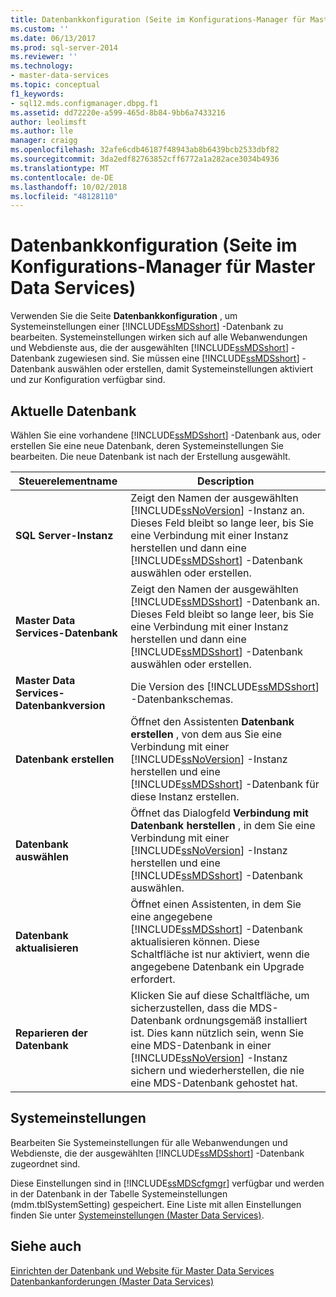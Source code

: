 ```yaml
---
title: Datenbankkonfiguration (Seite im Konfigurations-Manager für Master Data Services) | Microsoft-Dokumentation
ms.custom: ''
ms.date: 06/13/2017
ms.prod: sql-server-2014
ms.reviewer: ''
ms.technology:
- master-data-services
ms.topic: conceptual
f1_keywords:
- sql12.mds.configmanager.dbpg.f1
ms.assetid: dd72220e-a599-465d-8b84-9bb6a7433216
author: leolimsft
ms.author: lle
manager: craigg
ms.openlocfilehash: 32afe6cdb46187f48943ab8b6439bcb2533dbf82
ms.sourcegitcommit: 3da2edf82763852cff6772a1a282ace3034b4936
ms.translationtype: MT
ms.contentlocale: de-DE
ms.lasthandoff: 10/02/2018
ms.locfileid: "48128110"
---
```

# <a name="database-configuration-page-master-data-services-configuration-manager"></a>Datenbankkonfiguration (Seite im Konfigurations-Manager für Master Data Services)
  Verwenden Sie die Seite **Datenbankkonfiguration** , um Systemeinstellungen einer [!INCLUDE[ssMDSshort](../includes/ssmdsshort-md.md)] -Datenbank zu bearbeiten. Systemeinstellungen wirken sich auf alle Webanwendungen und Webdienste aus, die der ausgewählten [!INCLUDE[ssMDSshort](../includes/ssmdsshort-md.md)] -Datenbank zugewiesen sind. Sie müssen eine [!INCLUDE[ssMDSshort](../includes/ssmdsshort-md.md)] -Datenbank auswählen oder erstellen, damit Systemeinstellungen aktiviert und zur Konfiguration verfügbar sind.  
  
## <a name="current-database"></a>Aktuelle Datenbank  
 Wählen Sie eine vorhandene [!INCLUDE[ssMDSshort](../includes/ssmdsshort-md.md)] -Datenbank aus, oder erstellen Sie eine neue Datenbank, deren Systemeinstellungen Sie bearbeiten. Die neue Datenbank ist nach der Erstellung ausgewählt.  
  
|Steuerelementname|Description|  
|------------------|-----------------|  
|**SQL Server-Instanz**|Zeigt den Namen der ausgewählten [!INCLUDE[ssNoVersion](../includes/ssnoversion-md.md)] -Instanz an. Dieses Feld bleibt so lange leer, bis Sie eine Verbindung mit einer Instanz herstellen und dann eine [!INCLUDE[ssMDSshort](../includes/ssmdsshort-md.md)] -Datenbank auswählen oder erstellen.|  
|**Master Data Services-Datenbank**|Zeigt den Namen der ausgewählten [!INCLUDE[ssMDSshort](../includes/ssmdsshort-md.md)] -Datenbank an. Dieses Feld bleibt so lange leer, bis Sie eine Verbindung mit einer Instanz herstellen und dann eine [!INCLUDE[ssMDSshort](../includes/ssmdsshort-md.md)] -Datenbank auswählen oder erstellen.|  
|**Master Data Services-Datenbankversion**|Die Version des [!INCLUDE[ssMDSshort](../includes/ssmdsshort-md.md)] -Datenbankschemas.|  
|**Datenbank erstellen**|Öffnet den Assistenten **Datenbank erstellen** , von dem aus Sie eine Verbindung mit einer [!INCLUDE[ssNoVersion](../includes/ssnoversion-md.md)] -Instanz herstellen und eine [!INCLUDE[ssMDSshort](../includes/ssmdsshort-md.md)] -Datenbank für diese Instanz erstellen.|  
|**Datenbank auswählen**|Öffnet das Dialogfeld **Verbindung mit Datenbank herstellen** , in dem Sie eine Verbindung mit einer [!INCLUDE[ssNoVersion](../includes/ssnoversion-md.md)] -Instanz herstellen und eine [!INCLUDE[ssMDSshort](../includes/ssmdsshort-md.md)] -Datenbank auswählen.|  
|**Datenbank aktualisieren**|Öffnet einen Assistenten, in dem Sie eine angegebene [!INCLUDE[ssMDSshort](../includes/ssmdsshort-md.md)] -Datenbank aktualisieren können. Diese Schaltfläche ist nur aktiviert, wenn die angegebene Datenbank ein Upgrade erfordert.|  
|**Reparieren der Datenbank**|Klicken Sie auf diese Schaltfläche, um sicherzustellen, dass die MDS-Datenbank ordnungsgemäß installiert ist. Dies kann nützlich sein, wenn Sie eine MDS-Datenbank in einer [!INCLUDE[ssNoVersion](../includes/ssnoversion-md.md)] -Instanz sichern und wiederherstellen, die nie eine MDS-Datenbank gehostet hat.|  
  
## <a name="system-settings"></a>Systemeinstellungen  
 Bearbeiten Sie Systemeinstellungen für alle Webanwendungen und Webdienste, die der ausgewählten [!INCLUDE[ssMDSshort](../includes/ssmdsshort-md.md)] -Datenbank zugeordnet sind.  
  
 Diese Einstellungen sind in [!INCLUDE[ssMDScfgmgr](../includes/ssmdscfgmgr-md.md)] verfügbar und werden in der Datenbank in der Tabelle Systemeinstellungen (mdm.tblSystemSetting) gespeichert. Eine Liste mit allen Einstellungen finden Sie unter [Systemeinstellungen &#40;Master Data Services&#41;](system-settings-master-data-services.md).  
  
## <a name="see-also"></a>Siehe auch  
 [Einrichten der Datenbank und Website für Master Data Services](../../2014/master-data-services/set-up-the-database-and-website-for-master-data-services.md)   
 [Datenbankanforderungen &#40;Master Data Services&#41;](install-windows/database-requirements-master-data-services.md)  
  
  
